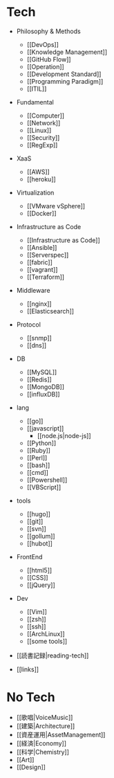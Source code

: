 Tech
==========

* Philosophy & Methods
  * [[DevOps]]
  * [[Knowledge Management]]
  * [[GitHub Flow]]
  * [[Operation]]
  * [[Development Standard]]
  * [[Programming Paradigm]]
  * [[ITIL]]
* Fundamental
  * [[Computer]]
  * [[Network]]
  * [[Linux]]
  * [[Security]]
  * [[RegExp]]
* XaaS
  * [[AWS]]
  * [[heroku]]
* Virtualization
  * [[VMware vSphere]]
  * [[Docker]]
* Infrastructure as Code
  * [[Infrastructure as Code]]
  * [[Ansible]]
  * [[Serverspec]]
  * [[fabric]]
  * [[vagrant]]
  * [[Terraform]]
* Middleware
  * [[nginx]]
  * [[Elasticsearch]]
* Protocol
  * [[snmp]]
  * [[dns]]
* DB
  * [[MySQL]]
  * [[Redis]]
  * [[MongoDB]]
  * [[influxDB]]
* lang
  * [[go]]
  * [[javascript]]
    * [[node.js|node-js]]
  * [[Python]]
  * [[Ruby]]
  * [[Perl]]
  * [[bash]]
  * [[cmd]]
  * [[Powershell]]
  * [[VBScript]]
* tools
  * [[hugo]]
  * [[git]]
  * [[svn]]
  * [[gollum]]
  * [[hubot]]
* FrontEnd
  * [[html5]]
  * [[CSS]]
  * [[jQuery]]
* Dev
  * [[Vim]]
  * [[zsh]]
  * [[ssh]]
  * [[ArchLinux]]
  * [[some tools]]

* [[読書記録|reading-tech]]
* [[links]]

No Tech
==========

* [[歌唱|VoiceMusic]]
* [[建築|Architecture]]
* [[資産運用|AssetManagement]]
* [[経済|Economy]]
* [[科学|Chemistry]]
* [[Art]]
* [[Design]]